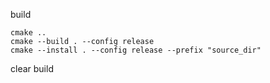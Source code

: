 build 

    cmake ..
    cmake --build . --config release
    cmake --install . --config release --prefix "source_dir"
    
clear build